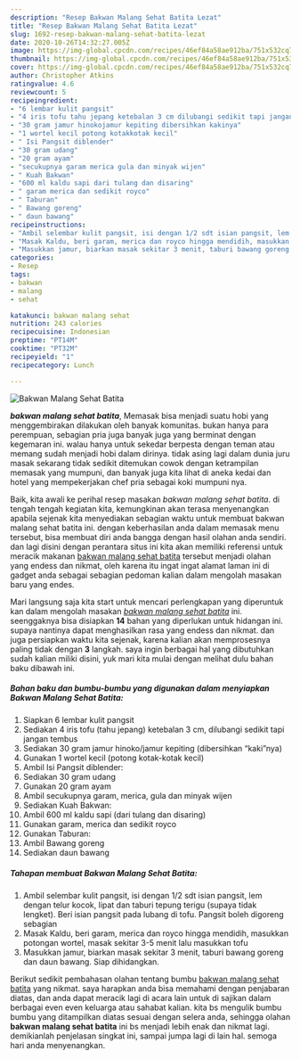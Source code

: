 ```yaml
---
description: "Resep Bakwan Malang Sehat Batita Lezat"
title: "Resep Bakwan Malang Sehat Batita Lezat"
slug: 1692-resep-bakwan-malang-sehat-batita-lezat
date: 2020-10-26T14:32:27.005Z
image: https://img-global.cpcdn.com/recipes/46ef84a58ae912ba/751x532cq70/bakwan-malang-sehat-batita-foto-resep-utama.jpg
thumbnail: https://img-global.cpcdn.com/recipes/46ef84a58ae912ba/751x532cq70/bakwan-malang-sehat-batita-foto-resep-utama.jpg
cover: https://img-global.cpcdn.com/recipes/46ef84a58ae912ba/751x532cq70/bakwan-malang-sehat-batita-foto-resep-utama.jpg
author: Christopher Atkins
ratingvalue: 4.6
reviewcount: 5
recipeingredient:
- "6 lembar kulit pangsit"
- "4 iris tofu tahu jepang ketebalan 3 cm dilubangi sedikit tapi jangan tembus"
- "30 gram jamur hinokojamur kepiting dibersihkan kakinya"
- "1 wortel kecil potong kotakkotak kecil"
- " Isi Pangsit diblender"
- "30 gram udang"
- "20 gram ayam"
- "secukupnya garam merica gula dan minyak wijen"
- " Kuah Bakwan"
- "600 ml kaldu sapi dari tulang dan disaring"
- " garam merica dan sedikit royco"
- " Taburan"
- " Bawang goreng"
- " daun bawang"
recipeinstructions:
- "Ambil selembar kulit pangsit, isi dengan 1/2 sdt isian pangsit, lem dengan telur kocok, lipat dan taburi tepung terigu (supaya tidak lengket). Beri isian pangsit pada lubang di tofu. Pangsit boleh digoreng sebagian"
- "Masak Kaldu, beri garam, merica dan royco hingga mendidih, masukkan potongan wortel, masak sekitar 3-5 menit lalu masukkan tofu"
- "Masukkan jamur, biarkan masak sekitar 3 menit, taburi bawang goreng dan daun bawang. Siap dihidangkan."
categories:
- Resep
tags:
- bakwan
- malang
- sehat

katakunci: bakwan malang sehat 
nutrition: 243 calories
recipecuisine: Indonesian
preptime: "PT14M"
cooktime: "PT32M"
recipeyield: "1"
recipecategory: Lunch

---
```



![Bakwan Malang Sehat Batita](https://img-global.cpcdn.com/recipes/46ef84a58ae912ba/751x532cq70/bakwan-malang-sehat-batita-foto-resep-utama.jpg)

<b><i>bakwan malang sehat batita</i></b>, Memasak bisa menjadi suatu hobi yang menggembirakan dilakukan oleh banyak komunitas. bukan hanya para perempuan, sebagian pria juga banyak juga yang berminat dengan kegemaran ini. walau hanya untuk sekedar berpesta dengan teman atau memang sudah menjadi hobi dalam dirinya. tidak asing lagi dalam dunia juru masak sekarang tidak sedikit ditemukan cowok dengan ketrampilan memasak yang mumpuni, dan banyak juga kita lihat di aneka kedai dan hotel yang mempekerjakan chef pria sebagai koki mumpuni nya.

Baik, kita awali ke perihal resep masakan <i>bakwan malang sehat batita</i>. di tengah tengah kegiatan kita, kemungkinan akan terasa menyenangkan apabila sejenak kita menyediakan sebagian waktu untuk membuat bakwan malang sehat batita ini. dengan keberhasilan anda dalam memasak menu tersebut, bisa membuat diri anda bangga dengan hasil olahan anda sendiri. dan lagi disini dengan perantara situs ini kita akan memiliki referensi untuk meracik makanan <u>bakwan malang sehat batita</u> tersebut menjadi olahan yang endess dan nikmat, oleh karena itu ingat ingat alamat laman ini di gadget anda sebagai sebagian pedoman kalian dalam mengolah masakan baru yang endes.




Mari langsung saja kita start untuk mencari perlengkapan yang diperuntuk kan dalam mengolah masakan <u><i>bakwan malang sehat batita</i></u> ini. seenggaknya bisa disiapkan <b>14</b> bahan yang diperlukan untuk hidangan ini. supaya nantinya dapat menghasilkan rasa yang endess dan nikmat. dan juga persiapkan waktu kita sejenak, karena kalian akan memprosesnya paling tidak dengan <b>3</b> langkah. saya ingin berbagai hal yang dibutuhkan sudah kalian miliki disini, yuk mari kita mulai dengan melihat dulu bahan baku dibawah ini.

<!--inarticleads1-->

##### Bahan baku dan bumbu-bumbu yang digunakan dalam menyiapkan Bakwan Malang Sehat Batita:

1. Siapkan 6 lembar kulit pangsit
1. Sediakan 4 iris tofu (tahu jepang) ketebalan 3 cm, dilubangi sedikit tapi jangan tembus
1. Sediakan 30 gram jamur hinoko/jamur kepiting (dibersihkan “kaki”nya)
1. Gunakan 1 wortel kecil (potong kotak-kotak kecil)
1. Ambil  Isi Pangsit diblender:
1. Sediakan 30 gram udang
1. Gunakan 20 gram ayam
1. Ambil secukupnya garam, merica, gula dan minyak wijen
1. Sediakan  Kuah Bakwan:
1. Ambil 600 ml kaldu sapi (dari tulang dan disaring)
1. Gunakan  garam, merica dan sedikit royco
1. Gunakan  Taburan:
1. Ambil  Bawang goreng
1. Sediakan  daun bawang




<!--inarticleads2-->

##### Tahapan membuat Bakwan Malang Sehat Batita:

1. Ambil selembar kulit pangsit, isi dengan 1/2 sdt isian pangsit, lem dengan telur kocok, lipat dan taburi tepung terigu (supaya tidak lengket). Beri isian pangsit pada lubang di tofu. Pangsit boleh digoreng sebagian
1. Masak Kaldu, beri garam, merica dan royco hingga mendidih, masukkan potongan wortel, masak sekitar 3-5 menit lalu masukkan tofu
1. Masukkan jamur, biarkan masak sekitar 3 menit, taburi bawang goreng dan daun bawang. Siap dihidangkan.




Berikut sedikit pembahasan olahan tentang bumbu <u>bakwan malang sehat batita</u> yang nikmat. saya harapkan anda bisa memahami dengan penjabaran diatas, dan anda dapat meracik lagi di acara lain untuk di sajikan dalam berbagai even even keluarga atau sahabat kalian. kita bs mengulik bumbu bumbu yang ditampilkan diatas sesuai dengan selera anda, sehingga olahan <b>bakwan malang sehat batita</b> ini bs menjadi lebih enak dan nikmat lagi. demikianlah penjelasan singkat ini, sampai jumpa lagi di lain hal. semoga hari anda menyenangkan.
